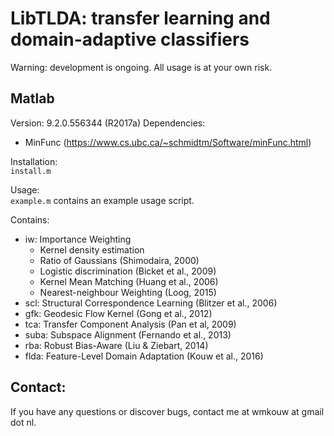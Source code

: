 # LibTLDA: transfer learning and domain-adaptive classifiers
Warning: development is ongoing. All usage is at your own risk.

## Matlab 
Version: 9.2.0.556344 (R2017a)
Dependencies: <br>
- MinFunc (https://www.cs.ubc.ca/~schmidtm/Software/minFunc.html)

Installation: <br>
`install.m`

Usage: <br>
`example.m` contains an example usage script.

Contains:<br>
- iw: Importance Weighting <br>
	- Kernel density estimation <br>
	- Ratio of Gaussians (Shimodaira, 2000) <br>
	- Logistic discrimination (Bicket et al., 2009) <br>
	- Kernel Mean Matching (Huang et al., 2006) <br>
	- Nearest-neighbour Weighting (Loog, 2015) <br>
- scl: Structural Correspondence Learning (Blitzer et al., 2006) <br>
- gfk: Geodesic Flow Kernel (Gong et al., 2012) <br>
- tca: Transfer Component Analysis (Pan et al, 2009) <br>
- suba: Subspace Alignment (Fernando et al., 2013) <br>
- rba: Robust Bias-Aware (Liu & Ziebart, 2014) <br>
- flda: Feature-Level Domain Adaptation (Kouw et al., 2016) <br>

## Contact:
If you have any questions or discover bugs, contact me at wmkouw at gmail dot nl.
